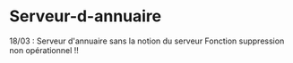 # Serveur-d-annuaire

18/03 : Serveur d'annuaire sans la notion du serveur
Fonction suppression non opérationnel !!
